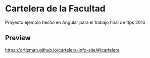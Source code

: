 # Cartelera de la Facultad

Proyecto ejemplo hecho en Angular para el trabajo final de ttps 2016

## Preview

<https://ortizman.github.io/cartelera-info-site/#/cartelera>
